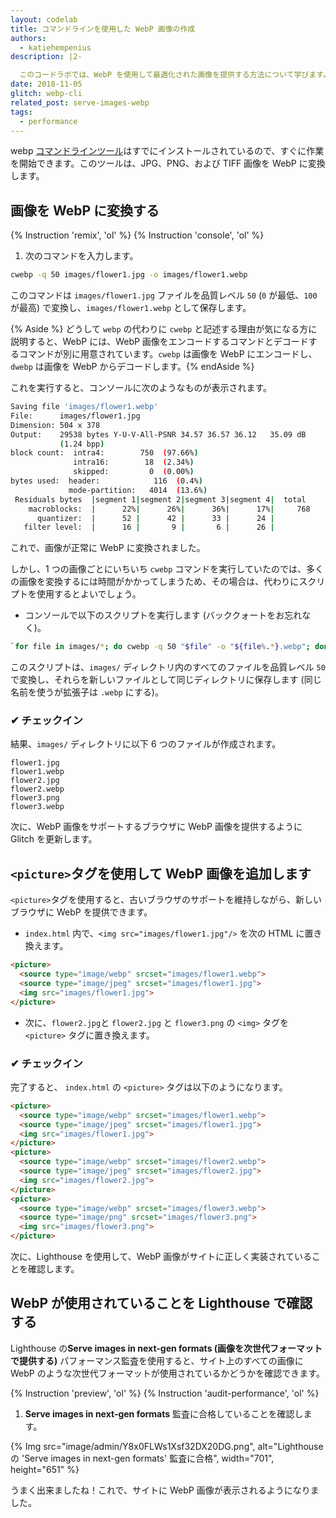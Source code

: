 ```yaml
---
layout: codelab
title: コマンドラインを使用した WebP 画像の作成
authors:
  - katiehempenius
description: |2-

  このコードラボでは、WebP を使用して最適化された画像を提供する方法について学びます。
date: 2018-11-05
glitch: webp-cli
related_post: serve-images-webp
tags:
  - performance
---
```


webp <a href="https://developers.google.com/speed/webp/docs/precompiled">コマンドラインツール</a>はすでにインストールされているので、すぐに作業を開始できます。このツールは、JPG、PNG、および TIFF 画像を WebP に変換します。

## 画像を WebP に変換する

{% Instruction 'remix', 'ol' %} {% Instruction 'console', 'ol' %}

1. 次のコマンドを入力します。

```bash
cwebp -q 50 images/flower1.jpg -o images/flower1.webp
```

このコマンドは `images/flower1.jpg` ファイルを品質レベル `50` (`0` が最低、`100` が最高) で変換し、`images/flower1.webp` として保存します。

{% Aside %} どうして `webp` の代わりに `cwebp` と記述する理由が気になる方に説明すると、WebP には、WebP 画像をエンコードするコマンドとデコードするコマンドが別に用意されています。`cwebp` は画像を WebP にエンコードし、`dwebp` は画像を WebP からデコードします。{% endAside %}

これを実行すると、コンソールに次のようなものが表示されます。

```bash
Saving file 'images/flower1.webp'
File:      images/flower1.jpg
Dimension: 504 x 378
Output:    29538 bytes Y-U-V-All-PSNR 34.57 36.57 36.12   35.09 dB
           (1.24 bpp)
block count:  intra4:        750  (97.66%)
              intra16:        18  (2.34%)
              skipped:         0  (0.00%)
bytes used:  header:            116  (0.4%)
             mode-partition:   4014  (13.6%)
 Residuals bytes  |segment 1|segment 2|segment 3|segment 4|  total
    macroblocks:  |      22%|      26%|      36%|      17%|     768
      quantizer:  |      52 |      42 |      33 |      24 |
   filter level:  |      16 |       9 |       6 |      26 |
```

これで、画像が正常に WebP に変換されました。

しかし、1 つの画像ごとにいちいち `cwebp` コマンドを実行していたのでは、多くの画像を変換するには時間がかかってしまうため、その場合は、代わりにスクリプトを使用するとよいでしょう。

- コンソールで以下のスクリプトを実行します (バッククォートをお忘れなく)。

```bash
`for file in images/*; do cwebp -q 50 "$file" -o "${file%.*}.webp"; done`
```

このスクリプトは、`images/` ディレクトリ内のすべてのファイルを品質レベル `50` で変換し、それらを新しいファイルとして同じディレクトリに保存します (同じ名前を使うが拡張子は `.webp` にする)。

### ✔ チェックイン

結果、`images/` ディレクトリに以下 6 つのファイルが作成されます。

```shell
flower1.jpg
flower1.webp
flower2.jpg
flower2.webp
flower3.png
flower3.webp
```

次に、WebP 画像をサポートするブラウザに WebP 画像を提供するように Glitch を更新します。

## `<picture>`タグを使用して WebP 画像を追加します

`<picture>`タグを使用すると、古いブラウザのサポートを維持しながら、新しいブラウザに WebP を提供できます。

- `index.html` 内で、`<img src="images/flower1.jpg"/>` を次の HTML に置き換えます。

```html
<picture>
  <source type="image/webp" srcset="images/flower1.webp">
  <source type="image/jpeg" srcset="images/flower1.jpg">
  <img src="images/flower1.jpg">
</picture>
```

- 次に、`flower2.jpg`と `flower2.jpg` と `flower3.png` の `<img>` タグを `<picture>` タグに置き換えます。

### ✔ チェックイン

完了すると、 `index.html` の `<picture>` タグは以下のようになります。

```html
<picture>
  <source type="image/webp" srcset="images/flower1.webp">
  <source type="image/jpeg" srcset="images/flower1.jpg">
  <img src="images/flower1.jpg">
</picture>
<picture>
  <source type="image/webp" srcset="images/flower2.webp">
  <source type="image/jpeg" srcset="images/flower2.jpg">
  <img src="images/flower2.jpg">
</picture>
<picture>
  <source type="image/webp" srcset="images/flower3.webp">
  <source type="image/png" srcset="images/flower3.png">
  <img src="images/flower3.png">
</picture>
```

次に、Lighthouse を使用して、WebP 画像がサイトに正しく実装されていることを確認します。

##  WebP が使用されていることを Lighthouse で確認する

Lighthouse の**Serve images in next-gen formats (画像を次世代フォーマットで提供する)** パフォーマンス監査を使用すると、サイト上のすべての画像に WebP のような次世代フォーマットが使用されているかどうかを確認できます。

{% Instruction 'preview', 'ol' %} {% Instruction 'audit-performance', 'ol' %}

1. **Serve images in next-gen formats** 監査に合格していることを確認します。

{% Img src="image/admin/Y8x0FLWs1Xsf32DX20DG.png", alt="Lighthouse の 'Serve images in next-gen formats' 監査に合格", width="701", height="651" %}

うまく出来ましたね！これで、サイトに WebP 画像が表示されるようになりました。
